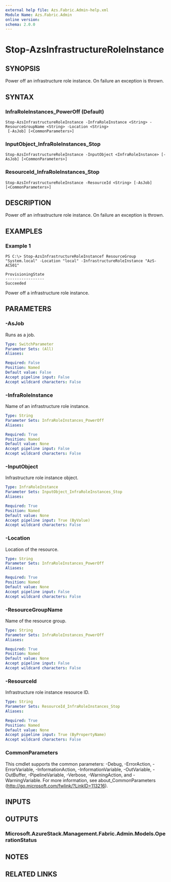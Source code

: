 ```yaml
---
external help file: Azs.Fabric.Admin-help.xml
Module Name: Azs.Fabric.Admin
online version:
schema: 2.0.0
---
```


# Stop-AzsInfrastructureRoleInstance

## SYNOPSIS
Power off an infrastructure role instance. On failure an exception is thrown.

## SYNTAX

### InfraRoleInstances_PowerOff (Default)
```
Stop-AzsInfrastructureRoleInstance -InfraRoleInstance <String> -ResourceGroupName <String> -Location <String>
 [-AsJob] [<CommonParameters>]
```

### InputObject_InfraRoleInstances_Stop
```
Stop-AzsInfrastructureRoleInstance -InputObject <InfraRoleInstance> [-AsJob] [<CommonParameters>]
```

### ResourceId_InfraRoleInstances_Stop
```
Stop-AzsInfrastructureRoleInstance -ResourceId <String> [-AsJob] [<CommonParameters>]
```

## DESCRIPTION
Power off an infrastructure role instance. On failure an exception is thrown.

## EXAMPLES

### Example 1
```
PS C:\> Stop-AzsInfrastructureRoleInstancef ResourceGroup "System.local" -Location "local" -InfrastructureRoleInstance "AzS-ACS01"

ProvisioningState
-----------------
Succeeded
```

Power off a infrastructure role instance.

## PARAMETERS

### -AsJob
Runs as a job.

```yaml
Type: SwitchParameter
Parameter Sets: (All)
Aliases:

Required: False
Position: Named
Default value: False
Accept pipeline input: False
Accept wildcard characters: False
```

### -InfraRoleInstance
Name of an infrastructure role instance.

```yaml
Type: String
Parameter Sets: InfraRoleInstances_PowerOff
Aliases:

Required: True
Position: Named
Default value: None
Accept pipeline input: False
Accept wildcard characters: False
```

### -InputObject
Infrastructure role instance object.

```yaml
Type: InfraRoleInstance
Parameter Sets: InputObject_InfraRoleInstances_Stop
Aliases:

Required: True
Position: Named
Default value: None
Accept pipeline input: True (ByValue)
Accept wildcard characters: False
```

### -Location
Location of the resource.

```yaml
Type: String
Parameter Sets: InfraRoleInstances_PowerOff
Aliases:

Required: True
Position: Named
Default value: None
Accept pipeline input: False
Accept wildcard characters: False
```

### -ResourceGroupName
Name of the resource group.

```yaml
Type: String
Parameter Sets: InfraRoleInstances_PowerOff
Aliases:

Required: True
Position: Named
Default value: None
Accept pipeline input: False
Accept wildcard characters: False
```

### -ResourceId
Infrastructure role instance resource ID.

```yaml
Type: String
Parameter Sets: ResourceId_InfraRoleInstances_Stop
Aliases:

Required: True
Position: Named
Default value: None
Accept pipeline input: True (ByPropertyName)
Accept wildcard characters: False
```

### CommonParameters
This cmdlet supports the common parameters: -Debug, -ErrorAction, -ErrorVariable, -InformationAction, -InformationVariable, -OutVariable, -OutBuffer, -PipelineVariable, -Verbose, -WarningAction, and -WarningVariable. For more information, see about_CommonParameters (http://go.microsoft.com/fwlink/?LinkID=113216).

## INPUTS

## OUTPUTS

### Microsoft.AzureStack.Management.Fabric.Admin.Models.OperationStatus

## NOTES

## RELATED LINKS


